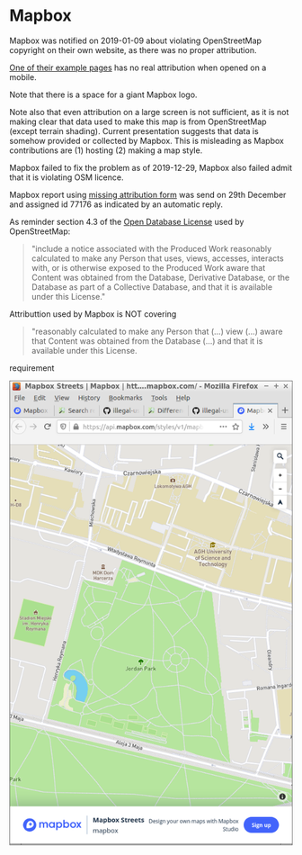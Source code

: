 # Mapbox

Mapbox was notified on 2019-01-09 about violating OpenStreetMap copyright on their own website, as there was no proper attribution.

[One of their example pages](https://api.mapbox.com/styles/v1/mapbox/streets-v9.html?title=true&access_token=pk.eyJ1IjoibWFwYm94IiwiYSI6ImNpejY4M29iazA2Z2gycXA4N2pmbDZmangifQ.-g_vE53SD2WrJ6tFX7QHmA#1.07/-1.4/4.7) has no real attribution when opened on a mobile.

Note that there is a space for a giant Mapbox logo.

Note also that even attribution on a large screen is not sufficient, as it is not making clear that data used to make this map is from OpenStreetMap (except terrain shading). Current presentation suggests that data is somehow provided or collected by Mapbox. This is misleading as Mapbox contributions are (1) hosting (2) making a map style.

Mapbox failed to fix the problem as of 2019-12-29, Mapbox also failed admit that it is violating OSM licence.

Mapbox report using [missing attribution form](https://support.mapbox.com/hc/en-us/requests/new?ticket_form_id=360000308212) was send on 29th December and assigned id 77176 as indicated by an automatic reply.

As reminder section 4.3 of the [Open Database License](https://www.opendatacommons.org/licenses/odbl/1.0/) used by OpenStreetMap:

> "include
> a notice associated with the Produced Work reasonably calculated to
> make any Person that uses, views, accesses, interacts with, or is
> otherwise exposed to the Produced Work aware that Content was
> obtained from the Database, Derivative Database, or the Database as
> part of a Collective Database, and that it is available under this
> License."

Attributtion used by Mapbox is NOT covering

> "reasonably calculated to make any Person that (...) view (...)  aware that Content was obtained from the Database (...) and that it is available under this License.

requirement

![missing_attribution_mapbox_attributed_itself.png](missing_attribution_mapbox_attributed_itself.png)

